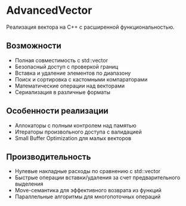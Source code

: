 # AdvancedVector

Реализация вектора на C++ с расширенной функциональностью.

## Возможности

-  Полная совместимость с std::vector
-  Безопасный доступ с проверкой границ
-  Вставка и удаление элементов по диапазону
-  Поиск и сортировка с кастомными компараторами
-  Математические операции над векторами
-  Сериализация в различные форматы

## Особенности реализации

- Аллокаторы с полным контролем над памятью
- Итераторы произвольного доступа с валидацией
- Small Buffer Optimization для малых векторов

## Производительность

- Нулевые накладные расходы по сравнению с std::vector
- Быстрые операции вставки/удаления за счет предварительного выделения
- Move-семантика для эффективного возврата из функций
- Параллельные алгоритмы для многопоточных операций
